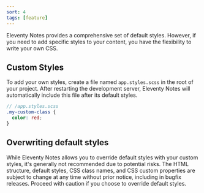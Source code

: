 ```yaml
---
sort: 4
tags: [feature]
---
```


Eleventy Notes provides a comprehensive set of default styles. However, if you need to add specific styles to your content, you have the flexibility to write your own CSS.

## Custom Styles

To add your own styles, create a file named `app.styles.scss` in the root of your project. After restarting the development server, Eleventy Notes will automatically include this file after its default styles.

```scss
// /app.styles.scss
.my-custom-class {
  color: red;
}
```

## Overwriting default styles

While Eleventy Notes allows you to override default styles with your custom styles, it's generally not recommended due to potential risks. The HTML structure, default styles, CSS class names, and CSS custom properties are subject to change at any time without prior notice, including in bugfix releases. Proceed with caution if you choose to override default styles.
